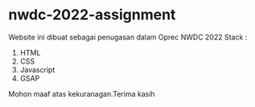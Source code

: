 ﻿# nwdc-2022-assignment
Website ini dibuat sebagai penugasan dalam Oprec NWDC 2022
Stack :
1. HTML
2. CSS
3. Javascript
4. GSAP

Mohon maaf atas kekuranagan.Terima kasih
